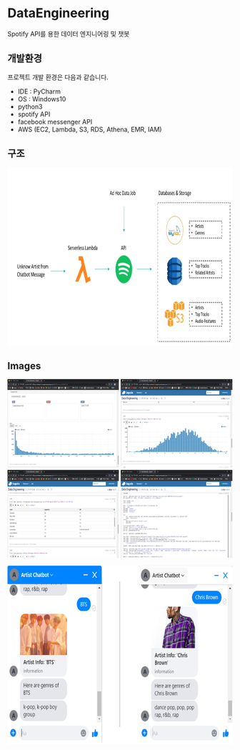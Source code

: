 # DataEngineering

Spotify API를 용한 데이터 엔지니어링 및 챗봇


## 개발환경

프로젝트 개발 환경은 다음과 같습니다.

* IDE : PyCharm
* OS : Windows10
* python3
* spotify API
* facebook messenger API
* AWS (EC2, Lambda, S3, RDS, Athena, EMR, IAM)

## 구조
<img src="/images/structure2.png" width="1042" height="400px" title="구성" alt="structure"></img><br/>

## Images
<img src="/images/spark.PNG" width="1042" height="400px" title="spark" alt="spark"></img><br/>

<img src="/images/chatbot.PNG" width="1042" height="400px" title="chatbot" alt="chatbot"></img><br/>
